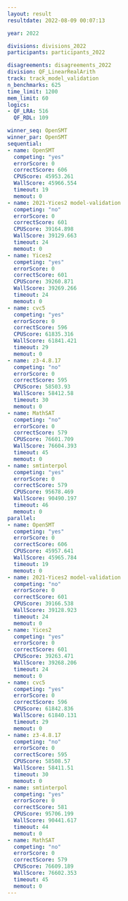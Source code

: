 ```yaml
---
layout: result
resultdate: 2022-08-09 00:07:13

year: 2022

divisions: divisions_2022
participants: participants_2022

disagreements: disagreements_2022
division: QF_LinearRealArith
track: track_model_validation
n_benchmarks: 625
time_limit: 1200
mem_limit: 60
logics:
- QF_LRA: 516
  QF_RDL: 109

winner_seq: OpenSMT
winner_par: OpenSMT
sequential:
- name: OpenSMT
  competing: "yes"
  errorScore: 0
  correctScore: 606
  CPUScore: 45953.261
  WallScore: 45966.554
  timeout: 19
  memout: 0
- name: 2021-Yices2 model-validation
  competing: "no"
  errorScore: 0
  correctScore: 601
  CPUScore: 39164.898
  WallScore: 39129.663
  timeout: 24
  memout: 0
- name: Yices2
  competing: "yes"
  errorScore: 0
  correctScore: 601
  CPUScore: 39260.871
  WallScore: 39269.266
  timeout: 24
  memout: 0
- name: cvc5
  competing: "yes"
  errorScore: 0
  correctScore: 596
  CPUScore: 61835.316
  WallScore: 61841.421
  timeout: 29
  memout: 0
- name: z3-4.8.17
  competing: "no"
  errorScore: 0
  correctScore: 595
  CPUScore: 58503.93
  WallScore: 58412.58
  timeout: 30
  memout: 0
- name: MathSAT
  competing: "no"
  errorScore: 0
  correctScore: 579
  CPUScore: 76601.709
  WallScore: 76604.393
  timeout: 45
  memout: 0
- name: smtinterpol
  competing: "yes"
  errorScore: 0
  correctScore: 579
  CPUScore: 95678.469
  WallScore: 90490.197
  timeout: 46
  memout: 0
parallel:
- name: OpenSMT
  competing: "yes"
  errorScore: 0
  correctScore: 606
  CPUScore: 45957.641
  WallScore: 45965.784
  timeout: 19
  memout: 0
- name: 2021-Yices2 model-validation
  competing: "no"
  errorScore: 0
  correctScore: 601
  CPUScore: 39166.538
  WallScore: 39128.923
  timeout: 24
  memout: 0
- name: Yices2
  competing: "yes"
  errorScore: 0
  correctScore: 601
  CPUScore: 39263.471
  WallScore: 39268.206
  timeout: 24
  memout: 0
- name: cvc5
  competing: "yes"
  errorScore: 0
  correctScore: 596
  CPUScore: 61842.836
  WallScore: 61840.131
  timeout: 29
  memout: 0
- name: z3-4.8.17
  competing: "no"
  errorScore: 0
  correctScore: 595
  CPUScore: 58508.57
  WallScore: 58411.51
  timeout: 30
  memout: 0
- name: smtinterpol
  competing: "yes"
  errorScore: 0
  correctScore: 581
  CPUScore: 95706.199
  WallScore: 90441.617
  timeout: 44
  memout: 0
- name: MathSAT
  competing: "no"
  errorScore: 0
  correctScore: 579
  CPUScore: 76609.189
  WallScore: 76602.353
  timeout: 45
  memout: 0
---
```

